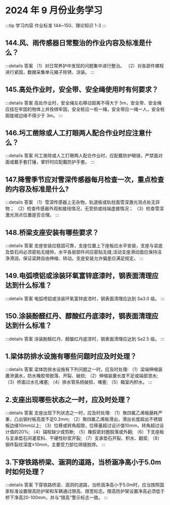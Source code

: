 # 2024 年 9 月份业务学习

:::tip 学习内容
作业标准 144~150、理论知识 1-3
:::

## 144.风、雨传感器日常整治的作业内容及标准是什么？

:::details 答案
（1）对日常养护中发现的问题集中进行整治。
（2）对各部件螺栓进行紧固，数据采集单元箱子除锈、涂装。
:::

## 145.高处作业时，安全带、安全绳使用时有何要求？

:::details 答案
高处作业时，安全绳左右移动距离不得大于 5m，安全带、安全绳应挂在牢固的物体上并拴绑牢固，安全桩应一桩一绳，安全带应一绳一人，安全桩距陡坡边缘不得少于 3m。
:::

## 146.圬工凿除或人工打眼两人配合作业时应注意什么？

:::details 答案
圬工凿除或人工打眼两人配合作业时，应配戴防护眼镜，严禁面对面或戴手套打锤，掌钎时应配戴防护手套。
:::

## 147.降雪季节应对雪深传感器每月检查一次，重点检查的内容及标准是什么?

:::details 答案
（1）雪深传感器上无杂物，轨道板或轨枕面雪深激光测点处无异物；
（2）检查传感器外观和接线情况，无受损或线端虚接情况；
（3）检查雪深激光测点位置是否合理。
:::

## 148.桥梁支座安装有哪些要求？

:::details 答案
支座安装应稳固可靠，支座位置上下座板应水平安装，支座与梁底及垫石间必须密贴无缝隙，水平各层部件间应密贴无缝;活动支座滑动面应保持洁净滑润，保证梁跨自由伸缩、转动。支座安装允许偏差应满足规定。
:::

## 149.电弧喷铝或涂装环氧富锌底漆时，钢表面清理应达到什么标准？

:::details 答案
电弧喷铝或涂装环氧富锌底漆时，钢表面清理应达到 Sa3.0 级。
:::

## 150.涂装酚醛红丹、醇酸红丹底漆时，钢表面清理应达到什么标准？

:::details 答案
涂装酚醛红丹、醇酸红丹底漆时，钢表面清理应达到 Sa2.5 级。
:::

## 1.梁体防排水设施有哪些问题时应及时处理？

:::details 答案
梁体防排水设施有下列问题之一时，应及时处理:
（1）梁端伸缩装置渗漏水，防水橡胶带脱落、开裂、破损;
（2）伸缩装置长度不足或端部泄水;
（3）桥面过水孔堵塞;
（4）排水管系统破损、堵塞;
（5）箱室内积水。
:::

## 2.支座出现哪些状态之一时，应及时处理？

:::details 答案
支座出现下列状态之一时，应及时处理:
（1）聚四氟乙烯板磨耗严重，凸出钢衬板高度不足0.2mm;
（2）聚四氟乙烯板滑出，滑出长度超出不锈钢板边缘10mm以上;
（3）位移或转角超限，位移量超过设计值10mm，转角超过设计值的20%;
（4）锚栓缺少或剪断;
（5）橡胶密封圈脱落或外翻;
（6）下支座板与支承垫石间灌浆料、干硬性砂浆开裂;
（7）支承垫石开裂、积水、翻浆;
（8）钢件裂纹深度≥10mm，主要受力部位焊缝脱焊。
:::

## 3.下穿铁路桥梁、涵洞的道路，当桥涵净高小于5.0m时如何处理？

:::details 答案
下穿铁路桥梁、涵洞的道路，当桥涵净高小于5.0m时，应当按照国家标准设置限高防护架和车辆通过限高、限宽标志。限高防护架设置净高必须低于桥下净高20-100mm，并与“限高”警示标志一致。
:::